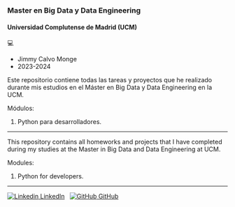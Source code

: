### Master en Big Data y Data Engineering
#### Universidad Complutense de Madrid (UCM)

:computer:

- Jimmy Calvo Monge
- 2023-2024

Este repositorio contiene todas las tareas y proyectos que he realizado durante mis estudios en el Máster en Big Data y Data Engineering en la UCM.

Módulos:
1. Python para desarrolladores.

------------------------

This repository contains all homeworks and projects that I have completed during my studies at the Master in Big Data and Data Engineering at UCM.

Modules:
1. Python for developers.

------------------------

[![Linkedin](https://i.stack.imgur.com/gVE0j.png) LinkedIn](https://www.linkedin.com/in/jimmy-calvo-monge-367636208/)
&nbsp;
[![GitHub](https://i.stack.imgur.com/tskMh.png) GitHub](https://github.com/JimmyCalvoMonge)